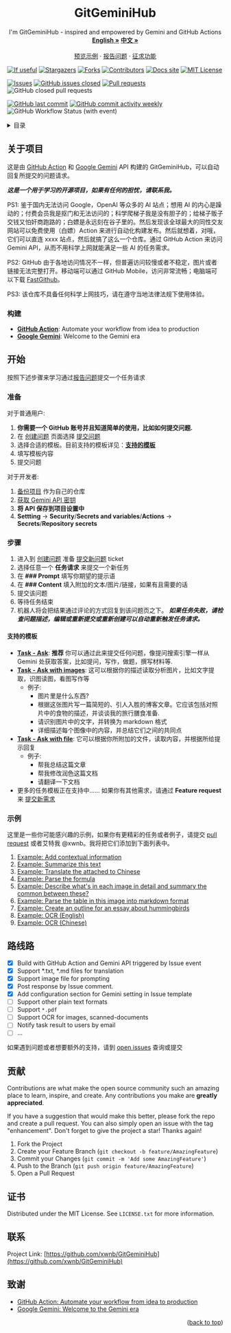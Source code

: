 <!-- Improved compatibility of back to top link: See: https://github.com/xwnb/GitGeminiHub/pull/73 -->
<a name="readme-top"></a>
<!--
*** Thanks for checking out the GitGeminiHub. If you have a suggestion
*** that would make this better, please fork the repo and create a pull request
*** or simply open an issue with the tag "enhancement".
*** Don't forget to give the project a star!
*** Thanks again! Now go create something AMAZING! :D
-->



<!-- PROJECT LOGO -->
<br />
<div align="center">
  <a href="https://github.com/xwnb/GitGeminiHub">
<!--     <img src="images/logo.png" alt="Logo" width="80" height="80"> -->
  </a>

<h1 align="center">GitGeminiHub</h1>

  <p align="center">
    I'm GitGeminiHub - inspired and empowered by Gemini and GitHub Actions
    <br />
    <a href="https://github.com/xwnb/GitGeminiHub/blob/main/README.md"><strong>English »</strong></a>
    <a href="https://github.com/xwnb/GitGeminiHub/blob/main/README-zh-cn.md"><strong>中文 »</strong></a>
    <br />
    <br />
    <a href="https://github.com/xwnb/GitGeminiHub">预览示例</a>
    ·
    <a href="https://github.com/xwnb/GitGeminiHub/issues">报告问题</a>
    ·
    <a href="https://github.com/xwnb/GitGeminiHub/issues">征求功能</a>
  </p>
</div>

<!-- PROJECT SHIELDS -->
<!--
*** I'm using markdown "reference style" links for readability.
*** Reference links are enclosed in brackets [ ] instead of parentheses ( ).
*** See the bottom of this document for the declaration of the reference variables
*** for contributors-url, forks-url, etc. This is an optional, concise syntax you may use.
*** https://www.markdownguide.org/basic-syntax/#reference-style-links
-->

[![If useful][if-useful-shield]][if-useful-url]
[![Stargazers][stars-shield]][stars-url]
[![Forks][forks-shield]][forks-url]
[![Contributors][contributors-shield]][contributors-url]
[![Docs site](https://img.shields.io/badge/docs-GitHub_Pages-blue)](https://xwnb.github.io/)
[![MIT License][license-shield]][license-url]

[![Issues][issues-shield]][issues-url]
[![GitHub issues closed](https://img.shields.io/github/issues-closed/xwnb/GitGeminiHub)](https://github.com/xwnb/GitGeminiHub/issues?q=is%3Aissue+sort%3Aupdated-desc+is%3Aopen)
[![Pull requests][pull-requests-shield]][pull-requests-url]
![GitHub closed pull requests](https://img.shields.io/github/issues-pr-closed/xwnb/GitGeminiHub)

[![GitHub last commit](https://img.shields.io/github/last-commit/xwnb/GitGeminiHub)](https://github.com/xwnb/GitGeminiHub)
[![GitHub commit activity weekly](https://img.shields.io/github/commit-activity/w/xwnb/GitGeminiHub)](https://github.com/xwnb/GitGeminiHub/graphs/commit-activity)
![GitHub Workflow Status (with event)](https://img.shields.io/github/actions/workflow/status/xwnb/GitGeminiHub/translator.yml)

<!-- TABLE OF CONTENTS -->
<details>
  <summary>目录</summary>
  <ol>
    <li>
      <a href="#about-the-project">关于项目</a>
      <ul>
        <li><a href="#built-with">构建</a></li>
      </ul>
    </li>
    <li>
      <a href="#getting-started">开始</a>
      <ul>
        <li><a href="#prerequisites">准备</a></li>
<!--         <li><a href="#installation">Installation</a></li> -->
        <li><a href="#steps">步骤</a></li>
        <li><a href="#examples">示例</a></li>
      </ul>
    </li>
<!--     <li><a href="#usage">Usage</a></li> -->
    <li><a href="#roadmap">路线图</a></li>
    <li><a href="#contributing">贡献</a></li>
    <li><a href="#license">证书</a></li>
    <li><a href="#contact">联系</a></li>
    <li><a href="#acknowledgments">致谢</a></li>
  </ol>
</details>



<!-- ABOUT THE PROJECT -->
## 关于项目

<!-- [![Product Name Screen Shot][product-screenshot]](https://example.com) -->

这是由 [GitHub Action](https://github.com/features/actions) 和 [Google Gemini](https://deepmind.google/technologies/gemini/#introduction) API 构建的 GitGeminiHub，可以自动回复所提交的问题请求。

***这是一个用于学习的开源项目，如果有任何的担忧，请联系我。***

PS1: 鉴于国内无法访问 Google，OpenAI 等众多的 AI 站点；想用 AI 的内心是躁动的；付费会员我是抠门和无法访问的；科学爬梯子我是没有胆子的；给梯子贩子交钱又怕奸商跑路的；白嫖是永远刻在谷子里的。然后发现该全球最大的同性交友网站可以免费使用（白嫖）Action 来进行自动化构建发布。然后就想着，对哦，它们可以直连 xxxx 站点，然后就搞了这么一个仓库。通过 GitHub Action 来访问 Gemini API，从而不用科学上网就能满足一些 AI 的任务需求。

PS2: GitHub 由于各地访问情况不一样，但普遍访问较慢或者不稳定，图片或者链接无法完整打开。移动端可以通过 GitHub Mobile，访问非常流畅；电脑端可以下载 [FastGithub](https://github.com/WangGithubUser/FastGithub/releases)。

PS3: 该仓库不具备任何科学上网技巧，请在遵守当地法律法规下使用体验。


<!-- <p align="right">(<a href="#readme-top">back to top</a>)</p> -->



### 构建

* [**GitHub Action**](https://github.com/features/actions): Automate your workflow
from idea to production
* [**Google Gemini**](https://deepmind.google/technologies/gemini/#introduction): Welcome to
the Gemini era

<!-- <p align="right">(<a href="#readme-top">back to top</a>)</p> -->



<!-- GETTING STARTED -->
## 开始

按照下述步骤来学习通过[报告问题](https://github.com/xwnb/GitGeminiHub/issues)提交一个任务请求

### 准备

对于普通用户:

1. **你需要一个 GitHub 账号并且知道简单的使用，比如如何提交问题.**
2. 在 [创建问题](https://github.com/xwnb/GitGeminiHub/issues) 页面选择 [提交问题](https://github.com/xwnb/GitGeminiHub/issues/new/choose)
3. 选择合适的模板。目前支持的模板详见：<a href="#### **支持的模板**">**支持的模板**</a>
4. 填写模板内容
5. 提交问题


对于开发者:

1. [备份项目](https://github.com/xwnb/GitGeminiHub/fork) 作为自己的仓库
2. [获取 Gemini API 密钥](https://makersuite.google.com/app/apikey)
3. **将 API 保存到项目设置中**
4. **Settting** -> **Security**/**Secrets and variables**/**Actions** -> **Secrets**/**Repository secrets**



<!--
### Installation

1. Get a free API Key at [https://example.com](https://example.com)
2. Clone the repo
   ```sh
   git clone https://github.com/xwnb/GitGeminiHub.git
   ```
3. Install NPM packages
   ```sh
   npm install
   ```
4. Enter your API in `config.js`
   ```js
   const API_KEY = 'ENTER YOUR API';
   ```

<p align="right">(<a href="#readme-top">back to top</a>)</p>
-->


<!-- USAGE EXAMPLES -->
### 步骤

1. 进入到 [创建问题](https://github.com/xwnb/GitGeminiHub/issues) 准备 [提交新问题](https://github.com/xwnb/GitGeminiHub/issues/new/choose) ticket
2. 选择任意一个 **任务请求** 来提交一个新任务
3. 在 **### Prompt** 填写你期望的提示语
4. 在 **### Content** 填入附加的文本/图片/链接，如果有且需要的话
5. 提交该问题
6. 等待任务结束
7. 机器人将会把结果通过评论的方式回复到该问题页之下。 ***如果任务失败，请检查问题描述，编辑或重新提交或重新创建可以自动重新触发任务请求。***

#### **支持的模板**

- [**Task - Ask**](https://github.com/xwnb/GitGeminiHub/issues/new?assignees=&labels=ask%2Ctask&projects=&template=task_simple_ask.md&title=): **推荐** 你可以通过此来提交任何问题，像提问搜索引擎一样从 Gemini 处获取答案，比如提问，写作，做题，撰写材料等.
- [**Task - Ask with images**](https://github.com/xwnb/GitGeminiHub/issues/new?assignees=&labels=read%2Cimage%2Ctask&projects=&template=task_read_images.md&title=): 这可以根据你的描述读取分析图片，比如文字提取，识图读图，看图写作等
  - 例子:
    - 图片里是什么东西?
    - 根据这张图片写一篇简短的、引人入胜的博客文章。它应该包括对照片中的食物的描述，并谈谈我的旅行膳食准备.
    - 请识别图片中的文字，并转换为 markdown 格式
    - 详细描述每个图像中的内容，并总结它们之间的共同点
- [**Task - Ask with file**](https://github.com/xwnb/GitGeminiHub/issues/new?assignees=&labels=ask%2Ctext%2Ctask&projects=&template=task_ask_with_file.md&title=): 它可以根据你所附加的文件，读取内容，并根据所给提示回复
  - 例子:
    - 帮我总结这篇文章
    - 帮我修改润色这篇文档
    - 请翻译一下文档
- 更多的任务模板正在支持中…… 如果你有其他需求，请通过 **Feature request** 来 [提交新需求](https://github.com/xwnb/GitGeminiHub/issues/new/choose)


### 示例

这里是一些你可能感兴趣的示例，如果你有更精彩的任务或者例子，请提交 [pull request](https://github.com/xwnb/GitGeminiHub/pulls) 或者艾特我 @xwnb。我将把它们添加到下面列表中。

1. [Example: Add contextual information ](https://github.com/xwnb/GitGeminiHub/issues/3)
2. [Example: Summarize this text](https://github.com/xwnb/GitGeminiHub/issues/4)
3. [Example: Translate the attached to Chinese](https://github.com/xwnb/GitGeminiHub/issues/5)
4. [Example: Parse the formula](https://github.com/xwnb/GitGeminiHub/issues/6)
5. [Example: Describe what's in each image in detail and summary the common between these?](https://github.com/xwnb/GitGeminiHub/issues/8)
6. [Example: Parse the table in this image into markdown format](https://github.com/xwnb/GitGeminiHub/issues/9)
7. [Example: Create an outline for an essay about hummingbirds](https://github.com/xwnb/GitGeminiHub/issues/11)
8. [Example: OCR (English)](https://github.com/xwnb/GitGeminiHub/issues/13)
9. [Example: OCR (Chinese)](https://github.com/xwnb/GitGeminiHub/issues/14)



<!-- _For more examples, please refer to the [Documentation](https://github.com/xwnb/GitGeminiHub/blob/main/README.md)_ -->

<!-- <p align="right">(<a href="#readme-top">back to top</a>)</p> -->



<!-- ROADMAP -->
## 路线路

- [x] Build with GitHub Action and Gemini API triggered by Issue event
- [x] Support *.txt, *.md files for translation
- [x] Support image file for prompting
- [x] Post response by Issue comment.
- [x] Add configuration section for Gemini setting in Issue template
- [ ] Support other plain text formats
- [ ] Support `*.pdf`
- [ ] Support OCR for images, scanned-documents
- [ ] Notify task result to users by email
- [ ] ...

如果遇到问题或者想要额外的支持，请到 [open issues](https://github.com/xwnb/GitGeminiHub/issues) 查询或提交

<!-- <p align="right">(<a href="#readme-top">back to top</a>)</p> -->



<!-- CONTRIBUTING -->
## 贡献

Contributions are what make the open source community such an amazing place to learn, inspire, and create. Any contributions you make are **greatly appreciated**.

If you have a suggestion that would make this better, please fork the repo and create a pull request. You can also simply open an issue with the tag "enhancement".
Don't forget to give the project a star! Thanks again!

1. Fork the Project
2. Create your Feature Branch (`git checkout -b feature/AmazingFeature`)
3. Commit your Changes (`git commit -m 'Add some AmazingFeature'`)
4. Push to the Branch (`git push origin feature/AmazingFeature`)
5. Open a Pull Request

<!-- <p align="right">(<a href="#readme-top">back to top</a>)</p> -->



<!-- LICENSE -->
## 证书

Distributed under the MIT License. See `LICENSE.txt` for more information.

<!-- <p align="right">(<a href="#readme-top">back to top</a>)</p> -->



<!-- CONTACT -->
## 联系

<!-- Your Name - [@twitter_handle](xxx) - email@xxx.com -->

Project Link: [https://github.com/xwnb/GitGeminiHub](https://github.com/xwnb/GitGeminiHub)

<!-- <p align="right">(<a href="#readme-top">back to top</a>)</p> -->


<!-- ACKNOWLEDGMENTS -->
## 致谢

* [GitHub Action: Automate your workflow
from idea to production](https://github.com/features/actions)
* [Google Gemini: Welcome to
the Gemini
 era](https://deepmind.google/technologies/gemini/#introduction)


<p align="right">(<a href="#readme-top">back to top</a>)</p>



<!-- MARKDOWN LINKS & IMAGES -->
<!-- https://www.markdownguide.org/basic-syntax/#reference-style-links -->
<!-- MARKDOWN LINKS & IMAGES -->
<!-- https://www.markdownguide.org/basic-syntax/#reference-style-links -->
[contributors-shield]: https://img.shields.io/github/contributors/xwnb/GitGeminiHub?color=cca4e3
[contributors-url]: https://github.com/xwnb/GitGeminiHub/graphs/contributors
[forks-shield]: https://img.shields.io/github/forks/xwnb/GitGeminiHub?color=
[forks-url]: https://github.com/xwnb/GitGeminiHub/network/members
[stars-shield]: https://img.shields.io/github/stars/xwnb/GitGeminiHub?color=4b5cc4
[stars-url]: https://github.com/xwnb/GitGeminiHub/stargazers
[issues-shield]: https://img.shields.io/github/issues/xwnb/GitGeminiHub?color=f00056
[issues-url]: https://github.com/xwnb/GitGeminiHub/issues
[pull-requests-shield]: https://img.shields.io/github/issues-pr/xwnb/GitGeminiHub?color=ff8c31
[pull-requests-url]: https://github.com/xwnb/GitGeminiHub/pulls
[license-shield]: https://img.shields.io/github/license/xwnb/GitGeminiHub?color=827100
[license-url]: https://github.com/xwnb/GitGeminiHub/blob/main/LICENSE
[product-screenshot]: images/screenshot.png
[if-useful-shield]: https://img.shields.io/static/v1?label=%F0%9F%8C%9F&message=If%20Useful&style=style=flat&color=BC4E99
[if-useful-url]: https://github.com/xwnb/GitGeminiHub
